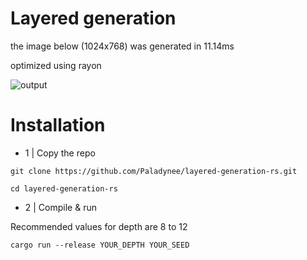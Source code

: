 # Layered generation

the image below (1024x768) was generated in 11.14ms

optimized using rayon

![output](https://github.com/user-attachments/assets/07bf0985-ec72-4a0d-a674-62bda8a0c28e)

# Installation

- 1 | Copy the repo

```
git clone https://github.com/Paladynee/layered-generation-rs.git
```

```
cd layered-generation-rs
```

- 2 | Compile & run

Recommended values for depth are 8 to 12

```
cargo run --release YOUR_DEPTH YOUR_SEED
```
